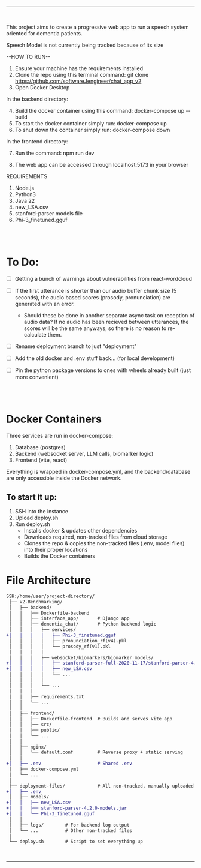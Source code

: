 <hr><br>

This project aims to create a progressive web app to run a speech system oriented for dementia patients. 

Speech Model is not currently being tracked because of its size

--HOW TO RUN--
1. Ensure your machine has the requirements installed
2. Clone the repo using this terminal command: git clone https://github.com/softwareJengineer/chat_app_v2
3. Open Docker Desktop

In the backend directory:

4. Build the docker container using this command: docker-compose up --build
5. To start the docker container simply run: docker-compose up
6. To shut down the container simply run: docker-compose down

In the frontend directory:

7. Run the command: npm run dev

8. The web app can be accessed through localhost:5173 in your browser

REQUIREMENTS
1. Node.js
3. Python3
4. Java 22
5. new_LSA.csv
6. stanford-parser models file
7. Phi-3_finetuned.gguf

<br><br>

# To Do:
- [ ] Getting a bunch of warnings about vulnerabilities from react-wordcloud
- [ ] If the first utterance is shorter than our audio buffer chunk size (5 seconds), the audio based scores (prosody, pronunciation) are generated with an error. 
    - Should these be done in another separate async task on reception of audio data? If no audio has been recieved between utterances, the scores will be the same anyways, so there is no reason to re-calculate them.
- [ ] Rename deployment branch to just "deployment"
- [ ] Add the old docker and .env stuff back... (for local development)
- [ ] Pin the python package versions to ones with wheels already built (just more convenient)


<br><br>

# Docker Containers
Three services are run in docker-compose:
1) Database (postgres)
2) Backend  (websocket server, LLM calls, biomarker logic)
3) Frontend (vite, react) 

Everything is wrapped in docker-compose.yml, and the backend/database are only accessible inside the Docker network.

## To start it up:
1. SSH into the instance
2. Upload deploy.sh
3. Run deploy.sh
    * Installs docker & updates other dependencies
    * Downloads required, non-tracked files from cloud storage
    * Clones the repo & copies the non-tracked files (.env, model files) into their proper locations 
    * Builds the Docker containers


# File Architecture
```diff
SSH:/home/user/project-directory/
 ├── V2-Benchmarking/
 │   ├── backend/
 │   │   ├── Dockerfile-backend
 │   │   ├── interface_app/       # Django app
 │   │   ├── dementia_chat/       # Python backend logic
 │   │   │   ├── services/
+│   │   │   │   ├── Phi-3_finetuned.gguf
 │   │   │   │   ├── pronunciation_rf(v4).pkl
 │   │   │   │   └── prosody_rf(v1).pkl
 │   │   │   │
 │   │   │   ├── websocket/biomarkers/biomarker_models/
+│   │   │   │   ├── stanford-parser-full-2020-11-17/stanford-parser-4.2.0-models.jar
+│   │   │   │   ├── new_LSA.csv
 │   │   │   │   └── ...
 │   │   │   │
 │   │   │   └── ...
 │   │   │
 │   │   ├── requirements.txt
 │   │   └── ...
 │   │
 │   ├── frontend/
 │   │   ├── Dockerfile-frontend  # Builds and serves Vite app
 │   │   ├── src/
 │   │   ├── public/
 │   │   └── ...
 │   │
 │   ├── nginx/
 │   │   └── default.conf         # Reverse proxy + static serving
 │   │
+│   ├── .env                     # Shared .env
 │   ├── docker-compose.yml
 │   └── ...
 │
 ├── deployment-files/            # All non-tracked, manually uploaded files
+│   ├── .env
 │   ├── models/      
+│   │   ├── new_LSA.csv
+│   │   ├── stanford-parser-4.2.0-models.jar
+│   │   └── Phi-3_finetuned.gguf
 │   │
 │   ├── logs/        # For backend log output
 │   └── ...          # Other non-tracked files
 │
 └── deploy.sh        # Script to set everything up
```


<br><hr>








